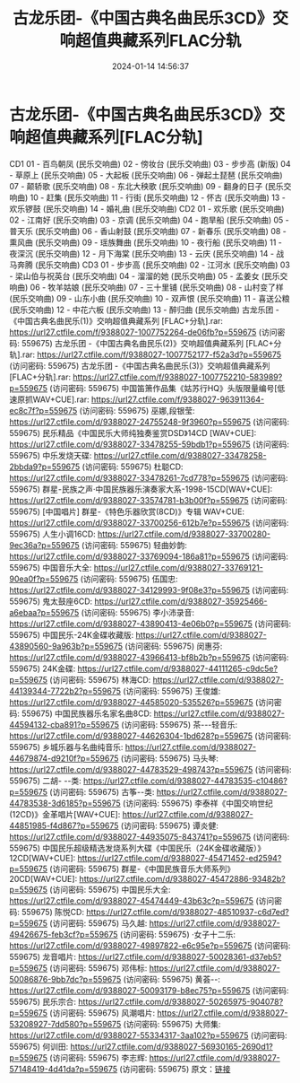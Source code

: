 ﻿---
title: 古龙乐团-《中国古典名曲民乐3CD》交响超值典藏系列FLAC分轨
date: 2024-01-14 14:56:37
categories: 古典音乐、新世纪、纯音雅乐
tags: 纯音雅乐
---
# 古龙乐团-《中国古典名曲民乐3CD》交响超值典藏系列[FLAC分轨]

CD1
01 - 百鸟朝凤 (民乐交响曲)
02 - 傍妆台 (民乐交响曲)
03 - 步步高 (新版)
04 - 草原上 (民乐交响曲)
05 - 大起板 (民乐交响曲)
06 - 弹起土琵琶 (民乐交响曲)
07 - 颠轿歌 (民乐交响曲)
08 - 东北大秧歌 (民乐交响曲)
09 - 翻身的日子 (民乐交响曲)
10 - 赶集 (民乐交响曲)
11 - 行街 (民乐交响曲)
12 - 怀古 (民乐交响曲)
13 - 欢乐锣鼓 (民乐交响曲)
14 - 婚礼曲 (民乐交响曲)
CD2
01 - 欢乐歌 (民乐交响曲)
02 - 江南好 (民乐交响曲)
03 - 京调 (民乐交响曲)
04 - 跑旱船 (民乐交响曲)
05 - 普天乐 (民乐交响曲)
06 - 香山射鼓 (民乐交响曲)
07 - 新春乐 (民乐交响曲)
08 - 熏风曲 (民乐交响曲)
09 - 瑶族舞曲 (民乐交响曲)
10 - 夜行船 (民乐交响曲)
11 - 夜深沉 (民乐交响曲)
12 - 月下海棠 (民乐交响曲)
13 - 云庆 (民乐交响曲)
14 - 战马奔腾 (民乐交响曲)
CD3
01 - 步步高 (民乐交响曲)
02 - 江河水 (民乐交响曲)
03 - 梁山伯与祝英台 (民乐交响曲)
04 - 溜溜的她 (民乐交响曲)
05 - 孟姜女 (民乐交响曲)
06 - 牧羊姑娘 (民乐交响曲)
07 - 三十里铺 (民乐交响曲)
08 - 山村变了样 (民乐交响曲)
09 - 山东小曲 (民乐交响曲)
10 - 双声恨 (民乐交响曲)
11 - 喜送公粮 (民乐交响曲)
12 - 中花六板 (民乐交响曲)
13 - 醉归曲 (民乐交响曲)
古龙乐团 -《中国古典名曲民乐(1)》交响超值典藏系列 [FLAC+分轨].rar: https://url27.ctfile.com/f/9388027-1007752264-de06fb?p=559675
(访问密码: 559675)
古龙乐团 -《中国古典名曲民乐(2)》交响超值典藏系列 [FLAC+分轨].rar: https://url27.ctfile.com/f/9388027-1007752177-f52a3d?p=559675
(访问密码: 559675)
古龙乐团 -《中国古典名曲民乐(3)》交响超值典藏系列 [FLAC+分轨].rar: https://url27.ctfile.com/f/9388027-1007752210-583989?p=559675
(访问密码: 559675)
中国笛箫作品集《姑苏行HQ》头版限量编号[低速原抓WAV+CUE].rar: https://url27.ctfile.com/f/9388027-963911364-ec8c7f?p=559675
(访问密码: 559675)
巫娜,段银莹: https://url27.ctfile.com/d/9388027-24755248-9f3960?p=559675
(访问密码: 559675)
民乐精品《中国民乐大师纯独奏鉴赏DSD》14CD [WAV+CUE]: https://url27.ctfile.com/d/9388027-33478255-59bdb1?p=559675
(访问密码: 559675)
中乐发烧天碟: https://url27.ctfile.com/d/9388027-33478258-2bbda9?p=559675
(访问密码: 559675)
杜聪CD: https://url27.ctfile.com/d/9388027-33478261-7cd778?p=559675
(访问密码: 559675)
群星-民族之声·中国民族器乐演奏家大系-1998-15CD[WAV+CUE]: https://url27.ctfile.com/d/9388027-33574781-b3b00f?p=559675
(访问密码: 559675)
[中国唱片] 群星-《特色乐器欣赏(8CD)》专辑 WAV+CUE: https://url27.ctfile.com/d/9388027-33700256-612b7e?p=559675
(访问密码: 559675)
人生小调16CD: https://url27.ctfile.com/d/9388027-33700280-9ec36a?p=559675
(访问密码: 559675)
轻曲妙韵: https://url27.ctfile.com/d/9388027-33769094-186a81?p=559675
(访问密码: 559675)
中国音乐大全: https://url27.ctfile.com/d/9388027-33769121-90ea0f?p=559675
(访问密码: 559675)
伍国忠: https://url27.ctfile.com/d/9388027-34129993-9f08e3?p=559675
(访问密码: 559675)
鬼太鼓座6CD: https://url27.ctfile.com/d/9388027-35925466-a6ebaa?p=559675
(访问密码: 559675)
李小沛录音: https://url27.ctfile.com/d/9388027-43890413-4e06b0?p=559675
(访问密码: 559675)
中国民乐-24K金碟收藏版: https://url27.ctfile.com/d/9388027-43890560-9a963b?p=559675
(访问密码: 559675)
闵惠芬: https://url27.ctfile.com/d/9388027-43966413-bf8b2b?p=559675
(访问密码: 559675)
24K金碟: https://url27.ctfile.com/d/9388027-44111265-c9dc5e?p=559675
(访问密码: 559675)
林海CD: https://url27.ctfile.com/d/9388027-44139344-7722b2?p=559675
(访问密码: 559675)
王俊雄: https://url27.ctfile.com/d/9388027-44585020-535526?p=559675
(访问密码: 559675)
中国民族器乐名家名曲8CD: https://url27.ctfile.com/d/9388027-44594132-cba891?p=559675
(访问密码: 559675)
茶---轻音乐: https://url27.ctfile.com/d/9388027-44626304-1bd628?p=559675
(访问密码: 559675)
乡城乐器与名曲纯音乐: https://url27.ctfile.com/d/9388027-44679874-d9210f?p=559675
(访问密码: 559675)
马头琴: https://url27.ctfile.com/d/9388027-44783529-498743?p=559675
(访问密码: 559675)
二胡- --类: https://url27.ctfile.com/d/9388027-44783535-c10486?p=559675
(访问密码: 559675)
古筝--类: https://url27.ctfile.com/d/9388027-44783538-3d6185?p=559675
(访问密码: 559675)
李泰祥《中国交响世纪(12CD)》金革唱片[WAV+CUE]: https://url27.ctfile.com/d/9388027-44851985-f4d867?p=559675
(访问密码: 559675)
谭炎健: https://url27.ctfile.com/d/9388027-44935075-843741?p=559675
(访问密码: 559675)
中国民乐超级精选发烧系列大碟《中国民乐（24K金碟收藏版）》12CD[WAV+CUE]: https://url27.ctfile.com/d/9388027-45471452-ed2594?p=559675
(访问密码: 559675)
群星-《中国民族音乐大师系列》20CD[WAV+CUE]: https://url27.ctfile.com/d/9388027-45472886-93482b?p=559675
(访问密码: 559675)
中国民乐大全: https://url27.ctfile.com/d/9388027-45474449-43b63c?p=559675
(访问密码: 559675)
陈悦CD: https://url27.ctfile.com/d/9388027-48510937-c6d7ed?p=559675
(访问密码: 559675)
马久越: https://url27.ctfile.com/d/9388027-49426675-feb3cf?p=559675
(访问密码: 559675)
·女子十二乐: https://url27.ctfile.com/d/9388027-49897822-e6c95e?p=559675
(访问密码: 559675)
龙音唱片: https://url27.ctfile.com/d/9388027-50028361-d37eb5?p=559675
(访问密码: 559675)
邓伟标: https://url27.ctfile.com/d/9388027-50086876-9bb7dc?p=559675
(访问密码: 559675)
黄荟--: https://url27.ctfile.com/d/9388027-50093179-b8ec75?p=559675
(访问密码: 559675)
民乐宗合: https://url27.ctfile.com/d/9388027-50265975-904078?p=559675
(访问密码: 559675)
风潮唱片: https://url27.ctfile.com/d/9388027-53208927-7dd580?p=559675
(访问密码: 559675)
大师集: https://url27.ctfile.com/d/9388027-55334317-3aa102?p=559675
(访问密码: 559675)
何训田: https://url27.ctfile.com/d/9388027-56930165-2690d1?p=559675
(访问密码: 559675)
李志辉: https://url27.ctfile.com/d/9388027-57148419-4d41da?p=559675
(访问密码: 559675)
原文：[链接](https://blog.sina.com.cn/s/blog_1647c7e760103147s.html)